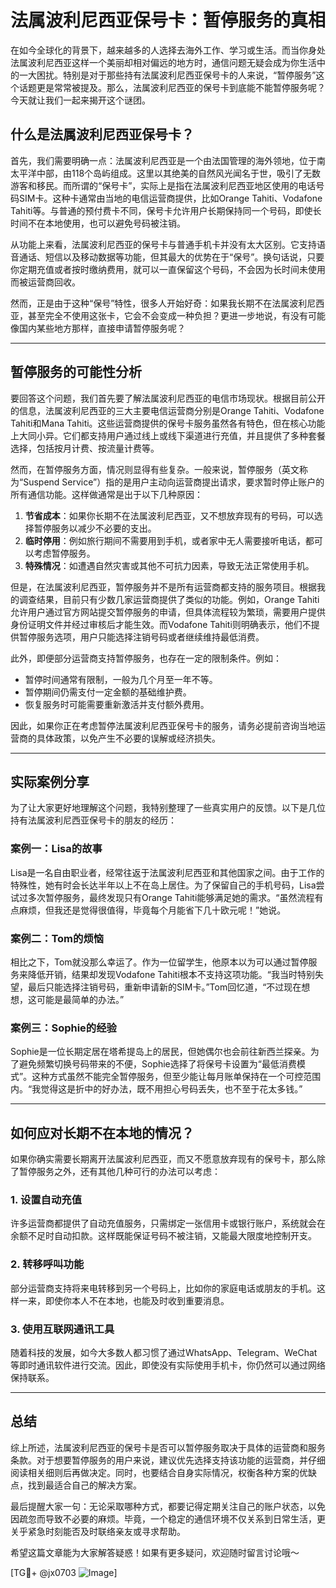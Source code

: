 # 法属波利尼西亚保号卡：暂停服务的真相

在如今全球化的背景下，越来越多的人选择去海外工作、学习或生活。而当你身处法属波利尼西亚这样一个美丽却相对偏远的地方时，通信问题无疑会成为你生活中的一大困扰。特别是对于那些持有法属波利尼西亚保号卡的人来说，“暂停服务”这个话题更是常常被提及。那么，法属波利尼西亚的保号卡到底能不能暂停服务呢？今天就让我们一起来揭开这个谜团。

## 什么是法属波利尼西亚保号卡？

首先，我们需要明确一点：法属波利尼西亚是一个由法国管理的海外领地，位于南太平洋中部，由118个岛屿组成。这里以其绝美的自然风光闻名于世，吸引了无数游客和移民。而所谓的“保号卡”，实际上是指在法属波利尼西亚地区使用的电话号码SIM卡。这种卡通常由当地的电信运营商提供，比如Orange Tahiti、Vodafone Tahiti等。与普通的预付费卡不同，保号卡允许用户长期保持同一个号码，即使长时间不在本地使用，也可以避免号码被注销。

从功能上来看，法属波利尼西亚的保号卡与普通手机卡并没有太大区别。它支持语音通话、短信以及移动数据等功能，但其最大的优势在于“保号”。换句话说，只要你定期充值或者按时缴纳费用，就可以一直保留这个号码，不会因为长时间未使用而被运营商回收。

然而，正是由于这种“保号”特性，很多人开始好奇：如果我长期不在法属波利尼西亚，甚至完全不使用这张卡，它会不会变成一种负担？更进一步地说，有没有可能像国内某些地方那样，直接申请暂停服务呢？

---

## 暂停服务的可能性分析

要回答这个问题，我们首先要了解法属波利尼西亚的电信市场现状。根据目前公开的信息，法属波利尼西亚的三大主要电信运营商分别是Orange Tahiti、Vodafone Tahiti和Mana Tahiti。这些运营商提供的保号卡服务虽然各有特色，但在核心功能上大同小异。它们都支持用户通过线上或线下渠道进行充值，并且提供了多种套餐选择，包括按月计费、按流量计费等。

然而，在暂停服务方面，情况则显得有些复杂。一般来说，暂停服务（英文称为“Suspend Service”）指的是用户主动向运营商提出请求，要求暂时停止账户的所有通信功能。这样做通常是出于以下几种原因：

1. **节省成本**：如果你长期不在法属波利尼西亚，又不想放弃现有的号码，可以选择暂停服务以减少不必要的支出。
2. **临时停用**：例如旅行期间不需要用到手机，或者家中无人需要接听电话，都可以考虑暂停服务。
3. **特殊情况**：如遭遇自然灾害或其他不可抗力因素，导致无法正常使用手机。

但是，在法属波利尼西亚，暂停服务并不是所有运营商都支持的服务项目。根据我的调查结果，目前只有少数几家运营商提供了类似的功能。例如，Orange Tahiti允许用户通过官方网站提交暂停服务的申请，但具体流程较为繁琐，需要用户提供身份证明文件并经过审核后才能生效。而Vodafone Tahiti则明确表示，他们不提供暂停服务选项，用户只能选择注销号码或者继续维持最低消费。

此外，即便部分运营商支持暂停服务，也存在一定的限制条件。例如：

- 暂停时间通常有限制，一般为几个月至一年不等。
- 暂停期间仍需支付一定金额的基础维护费。
- 恢复服务时可能需要重新激活并支付额外费用。

因此，如果你正在考虑暂停法属波利尼西亚保号卡的服务，请务必提前咨询当地运营商的具体政策，以免产生不必要的误解或经济损失。

---

## 实际案例分享

为了让大家更好地理解这个问题，我特别整理了一些真实用户的反馈。以下是几位持有法属波利尼西亚保号卡的朋友的经历：

### 案例一：Lisa的故事
Lisa是一名自由职业者，经常往返于法属波利尼西亚和其他国家之间。由于工作的特殊性，她有时会长达半年以上不在岛上居住。为了保留自己的手机号码，Lisa尝试过多次暂停服务，最终发现只有Orange Tahiti能够满足她的需求。“虽然流程有点麻烦，但我还是觉得很值得，毕竟每个月能省下几十欧元呢！”她说。

### 案例二：Tom的烦恼
相比之下，Tom就没那么幸运了。作为一位留学生，他原本以为可以通过暂停服务来降低开销，结果却发现Vodafone Tahiti根本不支持这项功能。“我当时特别失望，最后只能选择注销号码，重新申请新的SIM卡。”Tom回忆道，“不过现在想想，这可能是最简单的办法。”

### 案例三：Sophie的经验
Sophie是一位长期定居在塔希提岛上的居民，但她偶尔也会前往新西兰探亲。为了避免频繁切换号码带来的不便，Sophie选择了将保号卡设置为“最低消费模式”。这种方式虽然不能完全暂停服务，但至少能让每月账单保持在一个可控范围内。“我觉得这是折中的好办法，既不用担心号码丢失，也不至于花太多钱。”

---

## 如何应对长期不在本地的情况？

如果你确实需要长期离开法属波利尼西亚，而又不愿意放弃现有的保号卡，那么除了暂停服务之外，还有其他几种可行的办法可以考虑：

### 1. 设置自动充值
许多运营商都提供了自动充值服务，只需绑定一张信用卡或银行账户，系统就会在余额不足时自动扣款。这样既能保证号码不被注销，又能最大限度地控制开支。

### 2. 转移呼叫功能
部分运营商支持将来电转移到另一个号码上，比如你的家庭电话或朋友的手机。这样一来，即使你本人不在本地，也能及时收到重要消息。

### 3. 使用互联网通讯工具
随着科技的发展，如今大多数人都习惯了通过WhatsApp、Telegram、WeChat等即时通讯软件进行交流。因此，即使没有实际使用手机卡，你仍然可以通过网络保持联系。

---

## 总结

综上所述，法属波利尼西亚的保号卡是否可以暂停服务取决于具体的运营商和服务条款。对于想要暂停服务的用户来说，建议优先选择支持该功能的运营商，并仔细阅读相关细则后再做决定。同时，也要结合自身实际情况，权衡各种方案的优缺点，找到最适合自己的解决方案。

最后提醒大家一句：无论采取哪种方式，都要记得定期关注自己的账户状态，以免因疏忽而导致不必要的麻烦。毕竟，一个稳定的通信环境不仅关系到日常生活，更关乎紧急时刻能否及时联络亲友或寻求帮助。

希望这篇文章能为大家解答疑惑！如果有更多疑问，欢迎随时留言讨论哦～

[TG💪+ @jx0703 ![Image](https://github.com/user-attachments/assets/dbca1d08-cadb-493c-b0ec-ad6f7a83f270)]